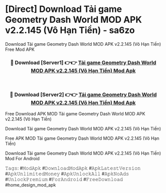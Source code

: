 # [Direct] Download Tải game Geometry Dash World MOD APK v2.2.145 (Vô Hạn Tiền) - sa6zo
Download Tải game Geometry Dash World MOD APK v2.2.145 (Vô Hạn Tiền) Free Mod APK

<div align="center">
<h3>🔴 Download [Server1] 👉👉 <a href="https://apk-comot.site?title=Tải_game_Geometry_Dash_World_MOD_APK_v2.2.145_(Vô_Hạn_Tiền)">Tải game Geometry Dash World MOD APK v2.2.145 (Vô Hạn Tiền) Mod Apk</a></h3><br>

<h3>🔴 Download [Server2] 👉👉 <a href="https://apk-comot.site?title=Tải_game_Geometry_Dash_World_MOD_APK_v2.2.145_(Vô_Hạn_Tiền)">Tải game Geometry Dash World MOD APK v2.2.145 (Vô Hạn Tiền) Mod Apk</a></h3>
</div>


Free Download APK MOD Tải game Geometry Dash World MOD APK v2.2.145 (Vô Hạn Tiền)

Download Tải game Geometry Dash World MOD APK v2.2.145 (Vô Hạn Tiền) 

Free APK MOD Tải game Geometry Dash World MOD APK v2.2.145 (Vô Hạn Tiền) 

Download Tải game Geometry Dash World MOD APK v2.2.145 (Vô Hạn Tiền) Mod For Android

𝚃𝚊𝚐𝚜: #𝙼𝚘𝚍𝙰𝚙𝚔 #𝙳𝚘𝚠𝚗𝚕𝚘𝚊𝚍𝙼𝚘𝚍𝙰𝚙𝚔 #𝙰𝚙𝚔𝙻𝚊𝚝𝚎𝚜𝚝𝚅𝚎𝚛𝚜𝚒𝚘𝚗 #𝙰𝚙𝚔𝚄𝚗𝚕𝚒𝚖𝚒𝚝𝚎𝚍𝙼𝚘𝚗𝚎𝚢 #𝙰𝚙𝚔𝚄𝚗𝚕𝚘𝚌𝚔𝙰𝚕𝚕 #𝙰𝚙𝚔𝙽𝚘𝙰𝚍𝚜 #𝚄𝚗𝚕𝚘𝚌𝚔𝙿𝚛𝚎𝚖𝚒𝚞𝚖 #𝙵𝚘𝚛𝙰𝚗𝚍𝚛𝚘𝚒𝚍 #𝙵𝚛𝚎𝚎𝙳𝚘𝚠𝚗𝚕𝚘𝚊𝚍 #home_design_mod_apk